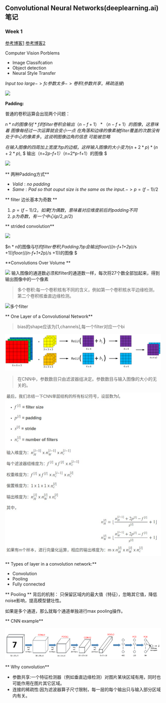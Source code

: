 ## Convolutional Neural Networks(deeplearning.ai)笔记

### Week 1

[参考博客1](https://blog.csdn.net/libbyandhelen/article/details/78747964)
[参考博客2](https://blog.csdn.net/red_stone1/article/details/78651063)

Computer Vision Porblems
- Image Classifcation
- Object detection
- Neural Style Transfer

$Input\ too\ large -> fc参数太多 -> 卷积(参数共享，稀疏连接)$

![](https://i.stack.imgur.com/SFST9.gif)

**Padding:**

普通的卷积运算会出现两个问题：

$n * n的图像与f*f的filter卷积会输出（n-f+1）*（n-f+1）的图像，这意味着$
  $图像每经过一次运算就会变小一点$
$在角落和边缘的像素被filter覆盖的次数没有处于中心的像素多，这说明图像边角的信息$ 
  $可能被忽略$

$在输入图像的四周加上宽度为p的边框，这样输入图像的大小变为  (n+2*p) *(n+2*p),$
$
输出（n+2*p-f+1）*（n+2*p-f+1）的图像
$

![](http://deeplearning.net/software/theano/_images/arbitrary_padding_no_strides.gif)

** 两种Padding方式**
- $Valid: no\ padding$
- $Same:Pad\ so\ that\ ouput\ size\ is\ the\ same\ as\ the\ input. -> p = (f-1)/2$

** filter 边长基本为奇数 **
1. $p = (f-1)/2，如果f为偶数，意味着对应维度前后的padding不同$
2. $p为奇数，有一个中心(p/2,p/2)$

** strided convolution**

![](https://cdn-images-1.medium.com/max/1600/0*1PSMTM8Brk0hsJuF.)

$n * n的图像与f*f的filter卷积,Padding为p会输出floor(((n-f+1+2*p)/s +1))*floor(((n-f+1+2*p)/s +1))的图像 $

**Convolutions Over Volume **

![](https://i.imgur.com/YJOMijb.png)
输入图像的通道数必须和filter的通道数一样，每次将27个数全部加起来，得到输出图像中的一个像素 

> 多个卷积:每一个卷积核有不同的含义，例如第一个卷积核水平边缘检测，第二个卷积核垂直边缘检测。

![多个filter](https://camo.githubusercontent.com/a330ed771274d0e0876333b1c42c7718f34d62c9/68747470733a2f2f692e696d6775722e636f6d2f5555476a745a5a2e706e67)

** One Layer of a Convolutional Network**

> bias的shape应该为[1,channels],每一个filter对应一个bi

![](https://raw.githubusercontent.com/YuchaoZheng/MarkdownPhotos/master/Res/20171128233242494.jpg)

>在CNN中，参数数目只由滤波器组决定。参数数目与输入图像的大小的无关的。

![](https://raw.githubusercontent.com/YuchaoZheng/MarkdownPhotos/master/Res/015.jpg)

** Types of layer in a convolution network:**
- Convolution
- Pooling
- Fully connected

** Pooling **
背后的机制：
只保留区域内的最大值（特征），忽略其它值，降低noise影响，提高模型健壮性。

如果是多个通道，那么就每个通道单独进行max pooling操作。

** CNN example**

![](https://raw.githubusercontent.com/YuchaoZheng/MarkdownPhotos/master/Res/016.jpg)

** Why convolution**

- 参数共享:一个特征检测器（例如垂直边缘检测）对图片某块区域有用，同时也可能作用在图片其它区域。
- 连接的稀疏性:因为滤波器算子尺寸限制，每一层的每个输出只与输入部分区域内有关。